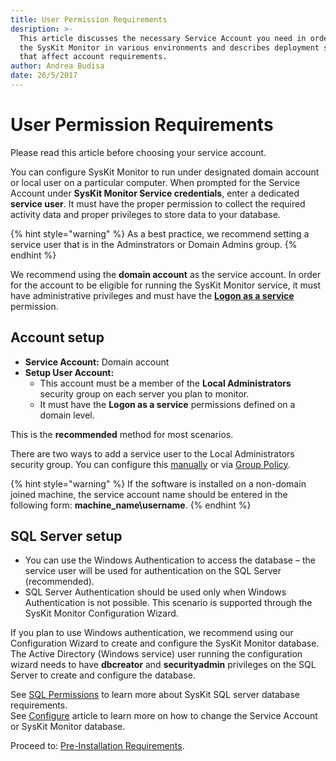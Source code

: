 ```yaml
---
title: User Permission Requirements
desription: >-
  This article discusses the necessary Service Account you need in order to run
  the SysKit Monitor in various environments and describes deployment scenarios
  that affect account requirements.
author: Andrea Budisa
date: 26/5/2017
---
```


# User Permission Requirements

Please read this article before choosing your service account.

You can configure SysKit Monitor to run under designated domain account or local user on a particular computer. When prompted for the Service Account under **SysKit Monitor Service credentials**, enter a dedicated **service user**. It must have the proper permission to collect the required activity data and proper privileges to store data to your database.

{% hint style="warning" %}
As a best practice, we recommend setting a service user that is in the Adminstrators or Domain Admins group.
{% endhint %}

We recommend using the **domain account** as the service account. In order for the account to be eligible for running the SysKit Monitor service, it must have administrative privileges and must have the [**Logon as a service**](../how-to/service-accounts/add-service-user-group-policy.md) permission.

## Account setup

* **Service Account:** Domain account
* **Setup User Account:**
  * This account must be a member of the **Local Administrators** security group on each server you plan to monitor.
  * It must have the **Logon as a service** permissions defined on a domain level.

This is the **recommended** method for most scenarios.

There are two ways to add a service user to the Local Administrators security group. You can configure this [manually](../how-to/service-accounts/add-service-user-manually.md) or via [Group Policy](../how-to/service-accounts/add-service-user-group-policy.md).

{% hint style="warning" %}
If the software is installed on a non-domain joined machine, the service account name should be entered in the following form: **machine\_name\username**.
{% endhint %}

## SQL Server setup

* You can use the Windows Authentication to access the database – the service user will be used for authentication on the SQL Server \(recommended\).
* SQL Server Authentication should be used only when Windows Authentication is not possible. This scenario is supported through the SysKit Monitor Configuration Wizard.

If you plan to use Windows authentication, we recommend using our Configuration Wizard to create and configure the SysKit Monitor database. The Active Directory \(Windows service\) user running the configuration wizard needs to have **dbcreator** and **securityadmin** privileges on the SQL Server to create and configure the database.

See [SQL Permissions](../installation-configuration/configuration-wizard/sql-permissions/create-sql-login.md) to learn more about SysKit SQL server database requirements.  
See [Configure](../get-to-know-syskit-monitor/backstage-screen/configuration/configure.md) article to learn more on how to change the Service Account or SysKit Monitor database.

Proceed to: [Pre-Installation Requirements](pre-installation-requirements.md).

